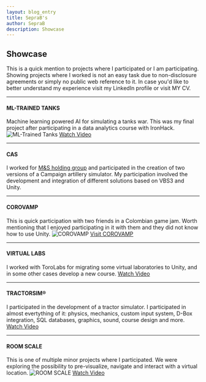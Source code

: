 ```yaml
---
layout: blog_entry
title: SepraB's
author: SepraB
description: Showcase
---
```

## Showcase

This is a quick mention to projects where I participated or I am participating. Showing projects where I worked is not an easy task due to non-disclosure agreements or simply no public web reference to it. In case you'd like to better understand my experience visit my LinkedIn profile or visit MY CV.

* * *
#### ML-TRAINED TANKS
Machine learning powered AI for simulating a tanks war. This was my final project after participating in a data analytics course with IronHack.
![ML-Trained Tanks](https://i3.ytimg.com/vi/fmvXJ-wFV9s/maxresdefault.jpg)
[Watch Video](https://www.youtube.com/watch?v=fmvXJ-wFV9s)

* * *
#### CAS
I worked for [M&S holding group](https://www.msholdinggroup.com) and participated in the creation of two versions of a Campaign artillery simulator. My participation involved the development and integration of different solutions based on VBS3 and  Unity.

* * *
#### COROVAMP
This is quick participation with two friends in a Colombian game jam. Worth mentioning that I enjoyed participating in it with them and they did not know how to use Unity.
![COROVAMP](https://img.itch.zone/aW1hZ2UvNTk4MTgwLzMxNjc2MDYucG5n/347x500/%2BfUSmN.png)
[Visit COROVAMP](https://chechogordillo.itch.io/corovamp)

* * *
#### VIRTUAL LABS
I worked with ToroLabs for migrating some virtual laboratories to Unity, and in some other cases develop a new course. 
[Watch Video](https://www.youtube.com/watch?v=azHSOMcP9iE&ab_channel=CloudLabsLearning)

* * *
#### TRACTORSIM®
I participated in the development of a tractor simulator. I participated in almost evertything of it: physics, mechanics, custom input system, D-Box integration, SQL databases, graphics, sound, course design and more.
[Watch Video](https://youtu.be/mI9MLGqo7BE)

* * *
#### ROOM SCALE
This is one of multiple minor projects where I participated. We were exploring the possibility to pre-visualize, navigate and interact with a virtual location.
![ROOM SCALE](https://yt3.googleusercontent.com/BAwufudedvzhF9w3vl_RxSUAghXpXIU-OwmZzM67jjgdUNSVdpRopdic4Q85uE26WQpUuZSHzQ=w2120-fcrop64=1,00005a57ffffa5a8-k-c0xffffffff-no-nd-rj)
[Watch Video](https://youtu.be/mI9MLGqo7BE)